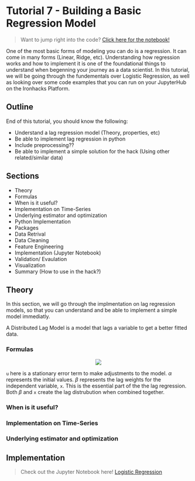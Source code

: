 # Tutorial 7 - Building a Basic Regression Model

> Want to jump right into the code? [Click here for the notebook!](https://raw.githubusercontent.com/ironhacks/Tutorials-COVID-19/harshpavuluri/tutorial-7-dev/tutorials-Spring-2022/python/tutorial-7-regression.ipynb)

One of the most basic forms of modeling you can do is a regression. It can come in many forms (Linear, Ridge, etc). Understanding how regression works and how to implement it is one of the foundational things to understand when begenning your journey as a data scientist. In this tutorial, we will be going through the fundementals over Logistic Regression, as well as looking over some code examples that you can run on your JupyterHub on the Ironhacks Platform.

## Outline

End of this tutorial, you should know the following:
 - Understand a lag regression model (Theory, properties, etc)
 - Be able to implement lag regression in python
 - Include preprocessing??
 - Be able to implement a simple solution for the hack (Using other related/similar data)

## Sections
 - Theory
  - Formulas
  - When is it useful?
  - Implementation on Time-Series
  - Underlying estimator and optimization 
 - Python Implementation
  - Packages
  - Data Retrival
  - Data Cleaning
  - Feature Engineering
  - Implementation (Jupyter Notebook)
  - Validation/ Evaulation
  - Visualization
 - Summary (How to use in the hack?)


## Theory

In this section, we will go through the implmentation on lag regression models, so that you can understand and be able to implement a simple model immediatly. 

A Distributed Lag Model is a model that lags a variable to get a better fitted data.

### Formulas

<!-- $$y = \alpha + \beta(L)x_t + u_t = \alpha + \sum_{s=0}^\inf \beta_s x_{t-s} + u_t$$ --> 

<div align="center"><img style="background: white;" src="https://render.githubusercontent.com/render/math?math=y = \alpha + \beta(L)x_t + u_t = \alpha + \sum_{s=0}^\inf \beta_s x_{t-s} + u_t"></div>

```u``` here is a stationary error term to make adjustments to the model. $\alpha$ represents the initial values. $\beta$ represents the lag weights for the independent variable, ```x```. This is the essential part of the the lag regression. Both $\beta$ and ```x``` create the lag distrubution when combined together. 

### When is it useful?



### Implementation on Time-Series

### Underlying estimator and optimization

## Implementation

> Check out the Jupyter Notebook here! [Logistic Regression](https://raw.githubusercontent.com/ironhacks/Tutorials-COVID-19/harshpavuluri/tutorial-7-dev/tutorials-Spring-2022/python/tutorial-7-regression.ipynb)




